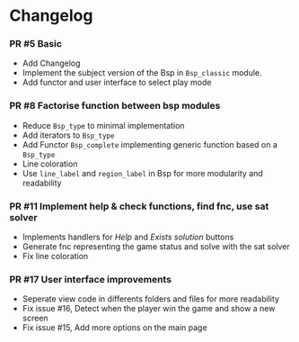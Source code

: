 Changelog
=========

### PR #5 Basic

* Add Changelog
* Implement the subject version of the Bsp in `Bsp_classic` module.
* Add functor and user interface to select play mode

### PR #8 Factorise function between bsp modules

* Reduce `Bsp_type` to minimal implementation
* Add iterators to `Bsp_type`
* Add Functor `Bsp_complete` implementing generic function based on a `Bsp_type`
* Line coloration
* Use `line_label` and `region_label` in Bsp for more modularity and readability

### PR #11 Implement help & check functions, find fnc, use sat solver

* Implements handlers for _Help_ and _Exists solution_ buttons
* Generate fnc representing the game status and solve with the sat solver
* Fix line coloration

### PR #17 User interface improvements

* Seperate view code in differents folders and files for more readability
* Fix issue #16, Detect when the player win the game and show a new screen
* Fix issue #15, Add more options on the main page
